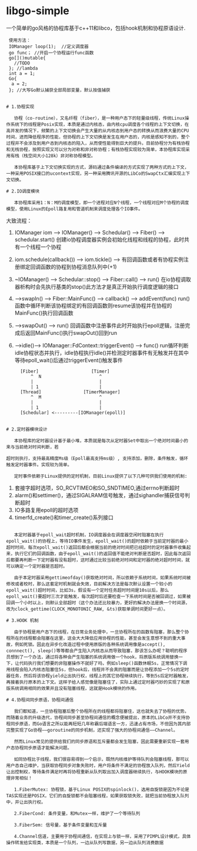# libgo-simple
 一个简单的go风格的协程库基于c++11和libco，包括hook机制和协程原语设计.
 ```
  使用方法：
  IOManager loop(1);  //定义调度器
  go func； //开启一个协程运行func函数
  go[]()mutable{
    //TODO
  }; //lambda
  int a = 1;
  Go{
   a = 2;
  }; //大写Go默认捕获全部局部变量，默认按值捕获
  
 
# 1.协程实现

​	协程（co-routine），又名纤程（fiber），是一种用户态下的轻量级线程，传统Linux操作系统下的线程是Posix实现，本质是通过内核态，由内核cpu调度各个线程的上下文切换，在高并发的情况下，频繁的上下文切换会产生大量的从内核态到用户态的转换从而浪费大量的CPU时间，进而降低程序的性能，但协程的上下文切换是发生在用户态的，内核是感知不到的，整个过程并不会涉及到用户态到内核态的陷入，从而使性能得到巨大的提升。目前协程分为有栈协程和无栈协程，按照实现又可以分为对称和非对称协程；有栈协程实现较为简单，本协程库实现采用有栈（栈空间大小128k）非对称协程模型。

​	本协程库基于上下文切换实现的方式，源码通过条件编译的方式实现了两种方式的上下文，一种采用POSIX接口的ucontext实现，另一种采用腾讯开源的LibCo的SwapCtx汇编实现上下文切换。

# 2.IO调度模块

​	本协程库采用1：N：M的调度模型，即一个进程对应N个线程，一个线程对应M个协程的调度模型，使用Linux的Epoll路复用和管道机制来调度处理各个IO事件。

```
大致流程：
  1.  IOManager iom --> IOManager() --> Schedular() --> Fiber() --> schedular.start() 创建io协程调度器实例会初始化线程和线程的协程，此时共有一个线程一个协程
  2.  iom.schedule(callback()) --> iom.tickle() -->                                   有回调函数或者有协程实例注册绑定回调函数的协程到协程消息队列中(+1)
  3.  ~IOManager() --> Schedular::stop() --> Fiber::call() --> run()                  在io协程调取器析构时会先执行基类的stop()此方法才是真正开始执行调度逻辑的接口
  4.  -->swapIn() --> Fiber::MainFunc() --> callback() --> addEvent(func)                 run()函数中循环判断该协程绑定的有回调函数则resume该协程并在协程的MainFunc()执行回调函数
  5.  -->swapOut() --> run()                                                          回调函数中注册事件此时开始执行epoll逻辑，注册完成后返回MainFunc()执行swapOut()回到run
  6.  -->idle()--> IOManager::FdContext::triggerEvent() --> func()                    run循环判断idle协程状态并执行，idle协程执行idle()并检测定时器事件有无触发并在其中等待epoll_wait()后通过triggerEvent()触发事件

            [Fiber]                    [Timer]
                ^  N                      ^
                |                         |
                | 1                       |
            [Thread]                [TimerManager]
                ^  M                      ^
                |                         |
                | 1                       |
            [Schedular] <---------[IOManager(epoll)]

```

# 2.定时器模块设计

​	本协程库的定时器设计基于最小堆，本质就是每次从定时器Set中取出一个绝对时间最小的来与当前绝对时间判断，若

超时则执行，支持最高精度Ms级（Epoll最高支持ms级）, 支持添加，删除，条件触发，循环触发定时器事件。实现较为简单。

​	定时事件依赖于Linux提供的定时机制，目前Linux提供了以下几种可供我们使用的机制:

```
1. 套接字超时选项，SO_RCVTIMEO和SO_SNDTIMEO,通过errno判断超时
2. alarm()和settimer()，通过SIGALRAM信号触发，通过sighandler捕获信号判断超时
3. IO多路复用epoll的超时选项
4. timerfd_create()和timer_create()系列接口
```

​	本定时器基于epoll_wait超时机制，IO调度器会在调度器空闲时阻塞在执行epoll_wait()的协程上，等待IO事件发生，epoll_wait()的超时依赖于当前定时器的最小超时时间，每次epoll_wait()返回后都会根据当前的绝对时间把已经超时的定时器事件收集起来，执行它们的回调函数，由于epoll_wait()的返回值不能绝对判断是否超时，因此每次返回后都要再判断一下定时器有没有超时，这时通过比较当前绝对时间和定时器的绝对超时时间，就可以确定一个定时器是否超时。

​	由于本定时器采用gettimeofday()获取绝对时间，所以依赖于系统时间，如果系统时间被修改或者校时，那么这套定时机制就会失效，目前解决方法是每次默认设置一个较小的epoll_wait()超时时间，比如3s，假设有一个定时任务超时时间是10s以后，那么epoll_wait()要超时三次才能触发，每次超时后还要检查一下系统时间是否被回调过，如果被回调一个小时以上，则默认全部超时（这个办法还比较暴力，更好的解决办法是换一个时间源，改为clock_gettime(CLOCK_MONOTONIC_RAW, &ts)获取单调时间更好一点）。

# 3.HOOK 机制

​	由于协程是用户态下的线程，在日常业务处理中，一旦协程所在的函数有阻塞，那么整个协程所在的线程都会阻塞在这里，这会大大降低应用协程的性能，甚至会发生意想不到的重大事故，例如死锁。因此在异步化改造过程中使用原版的各种系统调用像是accept(), connnect(), sleep()等等都会产生陷入内核态从而导致阻塞，那该怎么办呢？聪明的程序员想到了一个办法，通过将各种会产生阻塞的系统调用做一个hook，将原版系统调用替换一下，让代码执行我们想要的非阻塞操作不就好了吗，例如sleep()函数休眠5s，正常情况下调用线程会陷入内核态阻塞住5s，但hook后，线程并不会真的阻塞而是让协程添加一个5s的定时器任务，然后将该协程yield让出执行权，线程上的其它协程继续执行，等到5s后定时器触发，再接着执行原本的上下文。这样子给人感觉像是阻塞住了，实际上通过定时器巧妙的实现了和原版系统调用相同的效果并且没有阻塞线程，这就是Hook模块的作用。

# 4.协程间同步原语，协程间通信

​	我们都知道，一旦协程阻塞后整个协程所在的线程都将阻塞住，这也就失去了协程的优势。而随着业务的升级迭代，协程间同步甚至协程间通信的概念便被提出，原本的LibCo并不支持协程同步原语，而Go语言之所以能再短短几年称霸后端语言一方，迅速占有市场，不但因为其内部完整实现了Go协程——goroutine的同步机制，还实现了强大的协程间通信——Channel。

​	然而Linux常见的提供给我们的同步原语和互斥量都会发生阻塞，因此需要重新实现一套用户态协程同步原语才能解决问题。

​	如同协程比于线程，我们很容易得到一个启示，既然内核维护等待队列会阻塞线程，那可以用户态自己维护，当获取协程同步对象失败时，用户将条件不满足的协程放入队列，然后Yield让出控制权，等待条件满足时再将协程重新从队列取出加入调度器继续执行，与HOOK模块的原理非常相似！

​	1.FiberMutex: 协程锁，基于Linux POSIX的spinlock()，选用自旋锁是因为不论是TAS实现还是POSIX，它们的自旋锁都不会阻塞线程，如果获取锁失败，就把当前协程放入队列中，并让出执行权。

​	2.FiberCond: 条件变量，和Mutex一样，维护了一个等待队列

​	3.FiberSem: 信号量，基于条件变量和互斥量

​	4.Channel信道，主要用于协程间通信，在实现上与锁一样，采用了PIMPL设计模式，具体操作转发给实现类，本质是一个队列，一边从队列写数据，另一边从队列消费数据
